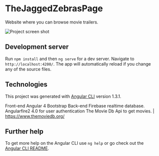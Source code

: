 # TheJaggedZebrasPage
Website where you can browse movie trailers.

![Project screen shot](https://i.imgur.com/rflttRH.jpg)

## Development server

Run `npm install` and then `ng serve` for a dev server. Navigate to `http://localhost:4200/`. The app will automatically reload if you change any of the source files.

## Technologies 
This project was generated with [Angular CLI](https://github.com/angular/angular-cli) version 1.3.1.

Front-end
    Angular 4
    Bootstrap
Back-end
    Firebase realtime database.
    Angularfire2 4.0 for user authentication
    The Movie Db Api to get movies. | https://www.themoviedb.org/
## Further help

To get more help on the Angular CLI use `ng help` or go check out the [Angular CLI README](https://github.com/angular/angular-cli/blob/master/README.md).
